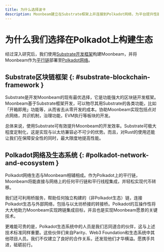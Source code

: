 ```yaml
---
title: 为什么选择波卡
description: Moonbeam建立在Substrate框架上并连接到Polkadot网络，为平台提升性能和安全性。
---
```


# 为什么我们选择在Polkadot上构建生态

经过深入研究后，我们使用[Substrate开发框架](/resources/glossary/#substrate)构建Moonbeam，并将Moonbeam作为[平行链](/resources/glossary/#parachains)部署至[Polkadot网络](/resources/glossary/#polkadot)。

## Substrate区块链框架 {: #substrate-blockchain-framework }

Substrate是开发Moonbeam的现有最优选择，它是功能强大的区块链开发框架。Moonbeam基于Substrate框架开发，可以物尽其用Substrate的各类功能，比如「开箱即用」功能等，从而省去从零开发的成本。协助Moonbeam实现包括点对点网络，共识机制，治理功能，EVM执行等板块的开发。

总体来说，使用Substrate可有效提升Moonbeam的开发效率。Substrate可极大程度定制化，这是实现与以太坊兼容必不可少的优势。而且，对Rust的使用还能让我们在保障安全性的同时，最大限度地提高性能。

## Polkadot网络及生态系统 {: #polkadot-network-and-ecosystem }

Polkadot网络生态与Moonbeam相辅相成。作为Polkadot上的平行链，Moonbeam将能直接与网络上的任何平行链和平行线程集成，并轻松实现代币转移。

我们还可利用桥服务，帮助任何独立构建的（非Polkadot生态）链，连接Polkadot生态与外部网络，包括与以太坊桥接的转接桥。Polkadot的互操作性将大大地助力Moonbeam实现跨链集成目标，并且也是实现Moonbeam愿景的关键技术。

更难能可贵的是，Polkadot生态系统中的人员是我们志同道合的伙伴，这与上述技术标准同样重要。这些伙伴们来自Parity、Web3 Foundation和生态系统中其他项目人员。我们不仅建立了良好的合作关系，还发现他们才华横溢。愿携手共进，砥砺前行。
